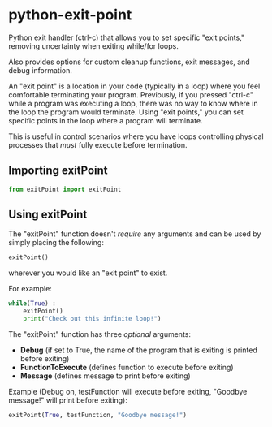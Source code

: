 # python-exit-point
Python exit handler (ctrl-c) that allows you to set specific "exit points," removing uncertainty when exiting while/for loops.

Also provides options for custom cleanup functions, exit messages, and debug information.

An "exit point" is a location in your code (typically in a loop) where you feel comfortable terminating your program. Previously, if you pressed "ctrl-c" while a program was executing a loop, there was no way to know where in the loop the program would terminate. Using "exit points," you can set specific points in the loop where a program will terminate.

This is useful in control scenarios where you have loops controlling physical processes that *must* fully execute before termination. 

## Importing exitPoint

```python
from exitPoint import exitPoint
```

## Using exitPoint

The "exitPoint" function doesn't *require* any arguments and can be used by simply placing the following:

```python
exitPoint()
```

wherever you would like an "exit point" to exist.

For example:

```python
while(True) :
	exitPoint()
	print("Check out this infinite loop!")
```


The "exitPoint" function has three *optional* arguments:
- **Debug** (if set to True, the name of the program that is exiting is printed before exiting)
- **FunctionToExecute** (defines function to execute before exiting)
- **Message** (defines message to print before exiting)

Example (Debug on, testFunction will execute before exiting, "Goodbye message!" will print before exiting):

```python
exitPoint(True, testFunction, "Goodbye message!")
```
